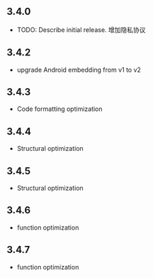 ## 3.4.0

* TODO: Describe initial release.
增加隐私协议

## 3.4.2
* upgrade Android embedding from v1 to v2

## 3.4.3
* Code formatting optimization

## 3.4.4
* Structural optimization

## 3.4.5
* Structural optimization

## 3.4.6
* function optimization

## 3.4.7
* function optimization
